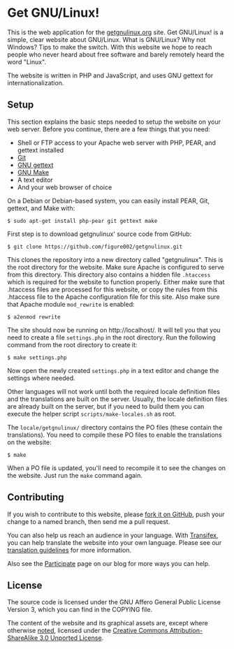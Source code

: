 # Get GNU/Linux!

This is the web application for the
[getgnulinux.org](https://www.getgnulinux.org) site. Get GNU/Linux! is a
simple, clear website about GNU/Linux. What is GNU/Linux? Why not Windows? Tips
to make the switch. With this website we hope to reach people who never heard
about free software and barely remotely heard the word "Linux".

The website is written in PHP and JavaScript, and uses GNU gettext for
internationalization.


## Setup

This section explains the basic steps needed to setup the website on your web
server. Before you continue, there are a few things that you need:

* Shell or FTP access to your Apache web server with PHP, PEAR, and gettext
  installed
* [Git](https://git-scm.com/)
* [GNU gettext](https://www.gnu.org/software/gettext/)
* [GNU Make](https://www.gnu.org/software/make/)
* A text editor
* And your web browser of choice

On a Debian or Debian-based system, you can easily install PEAR, Git, gettext,
and Make with:

    $ sudo apt-get install php-pear git gettext make

First step is to download getgnulinux' source code from GitHub:

    $ git clone https://github.com/figure002/getgnulinux.git

This clones the repository into a new directory called "getgnulinux". This is
the root directory for the website. Make sure Apache is configured to serve
from this directory. This directory also contains a hidden file `.htaccess`
which is required for the website to function properly. Either make sure that
.htaccess files are processed for this website, or copy the rules from this
.htaccess file to the Apache configuration file for this site. Also make sure
that Apache module `mod_rewrite` is enabled:

    $ a2enmod rewrite

The site should now be running on http://localhost/. It will tell you that you
need to create a file `settings.php` in the root directory. Run the following
command from the root directory to create it:

    $ make settings.php

Now open the newly created `settings.php` in a text editor and change the
settings where needed.

Other languages will not work until both the required locale definition files
and the translations are built on the server. Usually, the locale definition
files are already built on the server, but if you need to build them you can
execute the helper script `scripts/make-locales.sh` as root.

The `locale/getgnulinux/` directory contains the PO files (these contain the
translations). You need to compile these PO files to enable the translations on
the website:

    $ make

When a PO file is updated, you'll need to recompile it to see the changes on
the website. Just run the `make` command again.


## Contributing

If you wish to contribute to this website, please [fork it on
GitHub](https://github.com/figure002/getgnulinux), push your change to a named
branch, then send me a pull request.

You can also help us reach an audience in your language. With
[Transifex](https://www.transifex.com/projects/p/getgnulinux/), you can help
translate the website into your own language. Please see our [translation
guidelines](https://blog.getgnulinux.org/participate/translation/) for more
information.

Also see the [Participate](https://blog.getgnulinux.org/participate/) page on
our blog for more ways you can help.


## License

The source code is licensed under the GNU Affero General Public License Version
3, which you can find in the COPYING file.

The content of the website and its graphical assets are, except where otherwise
[noted](https://www.getgnulinux.org/legal/), licensed under the [Creative
Commons Attribution-ShareAlike 3.0 Unported
License](https://creativecommons.org/licenses/by-sa/3.0/).
